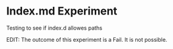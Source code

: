 # Index.md Experiment
Testing to see if index.d allowes paths


EDIT: The outcome of this experiment is a Fail. It is not possible.
